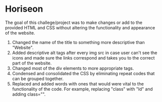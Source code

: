 # Horiseon


The goal of this challege/project was to make changes or add to the provided HTML and CSS without altering the functionality and appearance of the website. 


1. Changed the name of the title to something more descriptive than "Website".
2. Added descriptive alt tags after every img src in case user can't see the icons and made sure the links correspond and takes you to the correct part of the website. 
3. Changed most of the div elements to more appropriate tags.
4. Condensed and consolidated the CSS by eliminating repeat codes that can be grouped together.
5. Replaced and added words with ones that would were vital to the functionality of the code. For example, replacing "class" with "Id" and adding class="". 